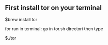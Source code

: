 ## First install tor on your terminal

$brew install tor

for run in terminal:
go in tor.sh directori then type

$./tor
